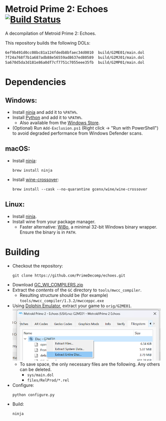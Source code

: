 Metroid Prime 2: Echoes [![Build Status]][actions] <!-- ![Code Progress] ![Data Progress] -->
=============

[Build Status]: https://github.com/PrimeDecomp/echoes/actions/workflows/build.yml/badge.svg
[actions]: https://github.com/PrimeDecomp/echoes/actions/workflows/build.yml

<!--
[Code Progress]: https://img.shields.io/endpoint?label=Code&url=https%3A%2F%2Fprogress.deco.mp%2Fdata%2Fechoes%2F0%2Fdol%2F%3Fmode%3Dshield%26measure%3Dcode
[Data Progress]: https://img.shields.io/endpoint?label=Data&url=https%3A%2F%2Fprogress.deco.mp%2Fdata%2Fechoes%2F0%2Fdol%2F%3Fmode%3Dshield%26measure%3Ddata
-->

A decompilation of Metroid Prime 2: Echoes.

This repository builds the following DOLs:

```
6ef9b491d0cc08bc81a124fdedb8bfaec34d0010  build/G2ME01/main.dol
7f24a768f7b1a687adb88e56559ad8637ed80589  build/G2MJ01/main.dol
5a670d5da3d181e86a0df7cf7751c7055eee35fb  build/G2MP01/main.dol
```

<!-- If you'd like to contribute, see [CONTRIBUTING.md](CONTRIBUTING.md). -->

Dependencies
============

Windows:
--------
- Install [ninja](https://github.com/ninja-build/ninja/releases) and add it to `%PATH%`.
- Install [Python](https://www.python.org/downloads/) and add it to `%PATH%`.
  - Also available from the [Windows Store](https://apps.microsoft.com/store/detail/python-311/9NRWMJP3717K).
- (Optional) Run `Add-Exclusion.ps1` (Right click -> "Run with PowerShell") to avoid degraded performance from Windows Defender scans.

macOS:
------
- Install [ninja](https://github.com/ninja-build/ninja/wiki/Pre-built-Ninja-packages):
  ```
  brew install ninja
  ```
- Install [wine-crossover](https://github.com/Gcenx/homebrew-wine):
  ```
  brew install --cask --no-quarantine gcenx/wine/wine-crossover
  ```

Linux:
------
- Install [ninja](https://github.com/ninja-build/ninja/wiki/Pre-built-Ninja-packages).
- Install wine from your package manager.
  - Faster alternative: [WiBo](https://github.com/decompals/WiBo), a minimal 32-bit Windows binary wrapper.  
    Ensure the binary is in `PATH`.

Building
========

- Checkout the repository:
  ```
  git clone https://github.com/PrimeDecomp/echoes.git
  ```
- Download [GC_WII_COMPILERS.zip](https://cdn.discordapp.com/attachments/727918646525165659/1129759991696457728/GC_WII_COMPILERS.zip)
- Extract the _contents_ of the `GC` directory to `tools/mwcc_compiler`.
  - Resulting structure should be (for example) `tools/mwcc_compiler/1.3.2/mwcceppc.exe`
- Using [Dolphin Emulator](https://dolphin-emu.org/), extract your game to `orig/G2ME01`.  
![](assets/dolphin-extract.png)
  - To save space, the only necessary files are the following. Any others can be deleted.
    - `sys/main.dol`
    - `files/RelProd/*.rel`
- Configure:
  ```
  python configure.py
  ```
- Build:
  ```
  ninja
  ```
